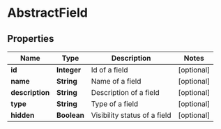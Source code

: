 
# AbstractField

## Properties
Name | Type | Description | Notes
------------ | ------------- | ------------- | -------------
**id** | **Integer** | Id of a field |  [optional]
**name** | **String** | Name of a field |  [optional]
**description** | **String** | Description of a field |  [optional]
**type** | **String** | Type of a field |  [optional]
**hidden** | **Boolean** | Visibility status of a field |  [optional]



